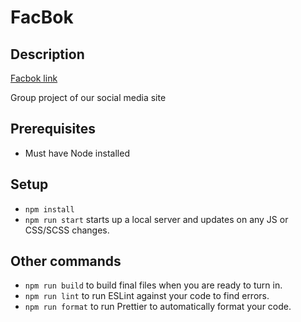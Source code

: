 # FacBok

## Description

[Facbok link](https://funny-facbok.netlify.app/)

Group project of our social media site

## Prerequisites

- Must have Node installed

## Setup

- `npm install`
- `npm run start` starts up a local server and updates on any JS or CSS/SCSS changes.

## Other commands

- `npm run build` to build final files when you are ready to turn in.
- `npm run lint` to run ESLint against your code to find errors.
- `npm run format` to run Prettier to automatically format your code.
